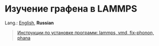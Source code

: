 # Изучение графена в LAMMPS

Lang.: [English](Readme.md), **Russian** 

> [Инструкции по установке программ: lammps, vmd, fix-phonon, phana](Install.md)
